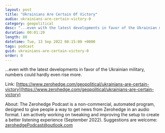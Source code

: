 ```yaml
---
layout: post
title: "Ukrainians Are Certain Of Victory"
audio: ukrainians-are-certain-victory-0
category: geopolitical
desc: "...even with the latest developments in favor of the Ukrainian military, numbers could hardly even rise more."
duration: 00:01:20
length: 80
datetime: Tue, 13 Sep 2022 08:15:00 +0000
tags: podcast
guid: ukrainians-are-certain-victory-0
order: 0
---
```

...even with the latest developments in favor of the Ukrainian military, numbers could hardly even rise more.

Link: [https://www.zerohedge.com/geopolitical/ukrainians-are-certain-victory](https://www.zerohedge.com/geopolitical/ukrainians-are-certain-victory)

About: The Zerohedge Podcast is a non-commercial, automated program, designed to give people a way to get news from Zerohedge in an audio format.  I am actively working on tweaking and improving the setup to create a better listening experience (September 2022).  Suggestions are welcome: [zerohedgePodcast@outlook.com](mailto:zerohedgePodcast@outlook.com)